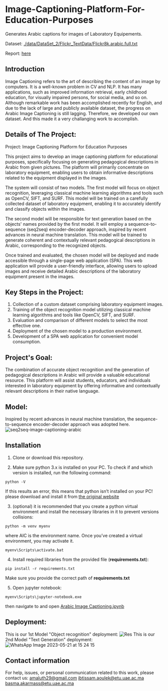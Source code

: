 # Image-Captioning-Platform-For-Education-Purposes
Generates Arabic captions for images of Laboratory Equipements.


Dataset: [./data/DataSet_2/Flickr_TextData/Flickr8k.arabic.full.txt](./data/DataSet_2/Flickr_TextData/Flickr8k.arabic.full.txt)

Report: [here]()

## Introduction
Image Captioning refers to the art of describing the content of an image by computers. It is a well-known problem in CV and NLP. It has many applications, such as improved information retrieval, early childhood education, for visually impaired persons, for social media, and so on. Although remarkable work has been accomplished recently for English, and due to the lack of large and publicly available dataset, the progress on Arabic Image Captioning is still lagging. Therefore, we developed our own dataset. And this made it a very challanging work to accomplish.

## Details of The Project:

Project: Image Captioning Platform for Education Purposes

This project aims to develop an image captioning platform for educational purposes, specifically focusing on generating pedagogical descriptions in Arabic from given pictures. The platform will primarily concentrate on laboratory equipment, enabling users to obtain informative descriptions related to the equipment displayed in the images.

The system will consist of two models. The first model will focus on object recognition, leveraging classical machine learning algorithms and tools such as OpenCV, SIFT, and SURF. This model will be trained on a carefully collected dataset of laboratory equipment, enabling it to accurately identify and classify objects within the images.

The second model will be responsible for text generation based on the objects' names provided by the first model. It will employ a sequence-to-sequence (seq2seq) encoder-decoder approach, inspired by recent advances in neural machine translation. This model will be trained to generate coherent and contextually relevant pedagogical descriptions in Arabic, corresponding to the recognized objects.

Once trained and evaluated, the chosen model will be deployed and made accessible through a single-page web application (SPA). This web application will provide a user-friendly interface, allowing users to upload images and receive detailed Arabic descriptions of the laboratory equipment present in the images.

## Key Steps in the Project:

1. Collection of a custom dataset comprising laboratory equipment images.
2. Training of the object recognition model utilizing classical machine learning algorithms and tools like OpenCV, SIFT, and SURF.
3. Evaluation and comparison of different models to select the most effective one.
4. Deployment of the chosen model to a production environment.
5. Development of a SPA web application for convenient model consumption.

## Project's Goal:
The combination of accurate object recognition and the generation of pedagogical descriptions in Arabic will provide a valuable educational resource. This platform will assist students,    educators, and individuals interested in laboratory equipment by offering informative and contextually relevant descriptions in their native language.

## Model:

Inspired by recent advances in neural machine translation, the sequence-to-sequence encoder-decoder approach was adopted here.
![seq2seq-image-captioning-arabic](https://user-images.githubusercontent.com/9033365/50055387-e3ab9980-0156-11e9-859f-dce71314777a.png)


## Installation
1. Clone or download this repository.

2. Make sure python 3.x is installed on your PC. To check if and which version is installed, run the following command:
```
python -V
```
If this results an error, this means that python isn’t installed on your PC! please download and install it from [the original website](https://www.python.org/)

3. (optional) it is recommended that you create a python virtual environment and install the necessary libraries in it to prevent versions collisions:
```
python -m venv myenv
```
where AIC is the environment name. Once you’ve created a virtual environment, you may activate it.
```
myenv\Scripts\activate.bat
```

4. Install required libraries from the provided file (**requirements.txt**):
```
pip install -r requirements.txt
```
Make sure you provide the correct path of **requirements.txt**

5. Open jupyter notebook:
```
myenv\Scripts\jupyter-notebook.exe
```
then navigate to and open [Arabic Image Captioning.ipynb](./Arabic%20Image%20Captioning.ipynb)

## Deployment:

This is our 1st Model "Object recognition" deployment: 
![Res](https://github.com/myyla/Image-Captioning-Platform/assets/96894475/bdb0f9a3-8f01-4cb2-b7c9-d95271d91126)
This is our 2nd Model "Text Generation" deployment:
![WhatsApp Image 2023-05-21 at 15 24 15](https://github.com/myyla/Image-Captioning-Platform/assets/96894475/e2dbef77-4e14-4eb0-be2f-cf69b00194f9)

## Contact information
For help, issues, or personal communication related to this work, please contact us: [amaluth29@gmail.com](mailto:amaluth29@gmail.com) [ibtissam.aoulek@etu.uae.ac.ma](mailto:ibtissam.aoulek@etu.uae.ac.ma) [basma.akarmass@etu.uae.ac.ma](mailto:basma.akarmas@etu.uae.ac.ma)
